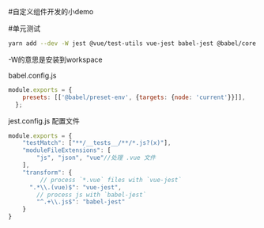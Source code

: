 #自定义组件开发的小demo

#单元测试
```bash
yarn add --dev -W jest @vue/test-utils vue-jest babel-jest @babel/core @babel/preset-env
```
-W的意思是安装到workspace

babel.config.js
```js
module.exports = {
    presets: [['@babel/preset-env', {targets: {node: 'current'}}]],
  };
```

jest.config.js 配置文件
```js
module.exports = {
    "testMatch": ["**/__tests__/**/*.js?(x)"],
    "moduleFileExtensions": [
        "js", "json", "vue"//处理 .vue 文件
    ],
    "transform": {
         // process `*.vue` files with `vue-jest`
      ".*\\.(vue)$": "vue-jest",
        // process js with `babel-jest`
        "^.+\\.js$": "babel-jest"
    }
}
```